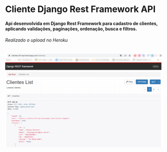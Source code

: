 # Cliente Django Rest Framework API
#### Api desenvolvida em Django Rest Framework para cadastro de clientes, aplicando validações, paginações, ordenação, busca e filtros.
###### Realizado o upload no Heroku

<img src="https://github.com/Euristenede/cliente-drf-api/blob/main/imagens/result.png" width="1000">
